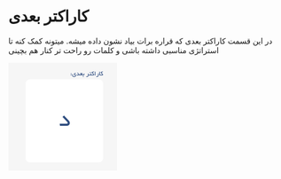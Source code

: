 # کاراکتر بعدی

در این قسمت کاراکتر بعدی که قراره برات بیاد نشون داده میشه. میتونه کمک کنه تا استراتژی مناسبی داشته باشی و کلمات رو راحت تر کنار هم بچینی

![کاراکتر بعدی](../../../../_assets/images/enviroments/2-next-char.png)
